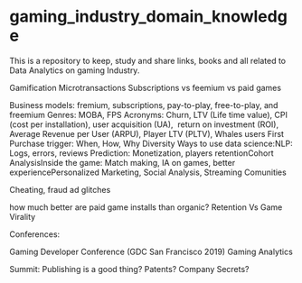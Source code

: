 # gaming_industry_domain_knowledge
This is a repository to keep, study and share links, books and all related to Data Analytics on gaming Industry.


Gamification
Microtransactions
Subscriptions vs feemium vs paid games

Business models: fremium, subscriptions, pay-to-play, free-to-play, and freemium
Genres: MOBA, FPS
Acronyms: Churn, LTV (Life time value), CPI (cost per installation), user acquisition (UA),  return on investment (ROI), Average Revenue per User (ARPU), Player LTV (PLTV), Whales users
First Purchase trigger: When, How, Why
Diversity
Ways to use data science:NLP: Logs, errors, reviews
Prediction: Monetization, players retentionCohort 
AnalysisInside the game: Match making, IA on games, better experiencePersonalized 
Marketing, Social Analysis, Streaming Comunities

Cheating, fraud ad glitches

how much better are paid game installs than organic?
Retention Vs Game Virality

Conferences:

Gaming Developer Conference (GDC San Francisco 2019)
Gaming Analytics 

Summit:
Publishing is a good thing? Patents? Company Secrets?
